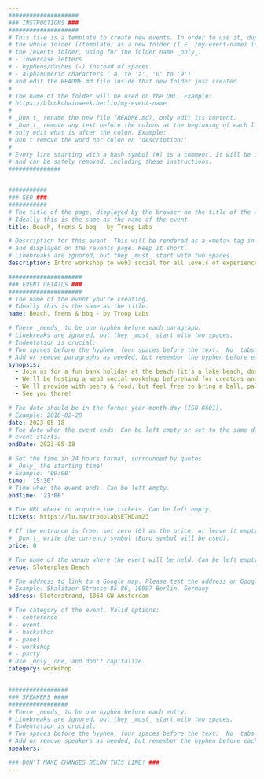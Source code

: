 ```yaml
---
####################
### INSTRUCTIONS ###
####################
# This file is a template to create new events. In order to use it, duplicate
# the whole folder (/template) as a new folder (I.E. /my-event-name) inside of
# the /events folder, using for the folder name _only_:
# - lowercase letters
# - hyphens/dashes (-) instead of spaces
# - alphanumeric characters ('a' to 'z', '0' to '9')
# and edit the README.md file inside that new folder just created.
#
# The name of the folder will be used on the URL. Example:
# https://blockchainweek.berlin/my-event-name
#
# _Don't_ rename the new file (README.md), only edit its content.
# _Don't_ remove any text before the colons at the beginning of each line,
# only edit what is after the colon. Example:
# Don't remove the word nor colon on 'description:'
#
# Every line starting with a hash symbol (#) is a comment. It will be ignored
# and can be safely removed, including these instructions.
###############


###########
### SEO ###
###########
# The title of the page, displayed by the browser on the title of the window.
# Ideally this is the same as the name of the event.
title: Beach, frens & bbq - by Troop Labs

# Description for this event. This will be rendered as a <meta> tag in the HTML,
# and displayed on the /events page. Keep it short.
# Linebreaks are ignored, but they _must_ start with two spaces.
description: Intro workshop to web3 social for all levels of experience, afterwards - hangout at the beach with bbq and drinks.

#####################
### EVENT DETAILS ###
#####################
# The name of the event you're creating.
# Ideally this is the same as the title.
name: Beach, frens & bbq - by Troop Labs

# There _needs_ to be one hyphen before each paragraph.
# Linebreaks are ignored, but they _must_ start with two spaces.
# Indentation is crucial:
# Two spaces before the hyphen, four spaces before the text. _No_ tabs allowed.
# Add or remove paragraphs as needed, but remember the hyphen before each entry.
synopsis:
  - Join us for a fun bank holiday at the beach (it's a lake beach, don't expect too much lol) with some beers and bbq.
  - We'll be hosting a web3 social workshop beforehand for creators and builders who want to learn more about this at 11am. If you're a complete newby (e.g. don't even have a crypto wallet) come slightly before and we'll get you started.
  - We'll provide with beers & food, but feel free to bring a ball, pallets and your swimsuits.
  - See you there!

# The date should be in the format year-month-day (ISO 8601).
# Example: 2018-02-28
date: 2023-05-18
# The date when the event ends. Can be left empty or set to the same day the
# event starts.
endDate: 2023-05-18

# Set the time in 24 hours format, surrounded by quotes.
# _Only_ the starting time!
# Example: '09:00'
time: '15:30'
# Time when the event ends. Can be left empty.
endTime: '21:00'

# The URL where to acquire the tickets. Can be left empty.
tickets: https://lu.ma/trooplabsETHDam23

# If the entrance is free, set zero (0) as the price, or leave it empty.
# _Don't_ write the currency symbol (Euro symbol will be used).
price: 0

# The name of the venue where the event will be held. Can be left empty.
venue: Sloterplas Beach

# The address to link to a Google map. Please test the address on Google Maps.
# Example: Skalitzer Strasse 85-86, 10997 Berlin, Germany
address: Sloterstrand, 1064 GW Amsterdam

# The category of the event. Valid options:
# - conference
# - event
# - hackathon
# - panel
# - workshop
# - party
# Use _only_ one, and don't capitalize.
category: workshop


#################
### SPEAKERS ####
#################
# There _needs_ to be one hyphen before each entry.
# Linebreaks are ignored, but they _must_ start with two spaces.
# Indentation is crucial:
# Two spaces before the hyphen, four spaces before the text. _No_ tabs allowed.
# Add or remove speakers as needed, but remember the hyphen before each entry.
speakers:

### DON'T MAKE CHANGES BELOW THIS LINE! ###
---
```


<!-- ### DON'T MAKE CHANGES BELOW THIS LINE! ### -->

<Event-Content/>

